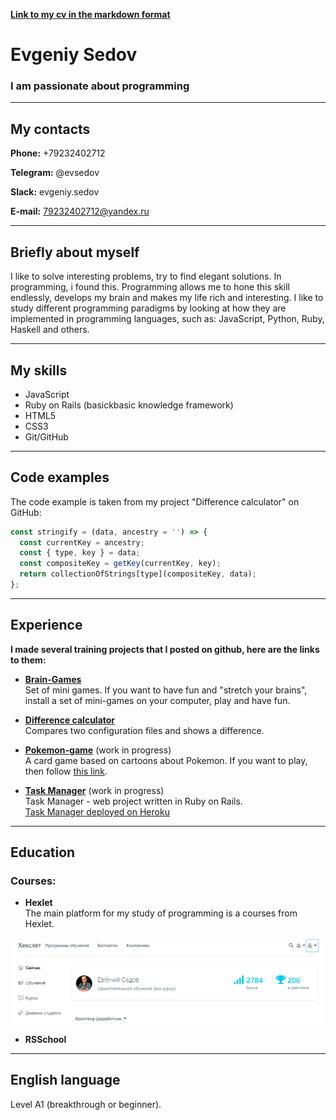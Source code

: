 **[Link to my cv in the markdown format](https://EvSedov.github.io/rsschool-cv/cv)**

# Evgeniy Sedov

### I am passionate about programming

---

## My contacts

**Phone:** +79232402712

**Telegram:** @evsedov

**Slack:** evgeniy.sedov

**E-mail:** 79232402712@yandex.ru

---

## Briefly about myself

I like to solve interesting problems, try to find elegant solutions. In programming, i found this. Programming allows me to hone this skill endlessly, develops my brain and makes my life rich and interesting. I like to study different programming paradigms by looking at how they are implemented in programming languages, such as: JavaScript, Python, Ruby, Haskell and others.

---

## My skills

- JavaScript
- Ruby on Rails (basickbasic knowledge framework)
- HTML5
- CSS3
- Git/GitHub

---

## Code examples

The code example is taken from my project "Difference calculator" on GitHub:

```JavaScript
const stringify = (data, ancestry = '') => {
  const currentKey = ancestry;
  const { type, key } = data;
  const compositeKey = getKey(currentKey, key);
  return collectionOfStrings[type](compositeKey, data);
};
```

---

## Experience

**I made several training projects that I posted on github, here are the links to them:**

- **[Brain-Games](https://github.com/EvSedov/brain-games)**  
  Set of mini games. If you want to have fun and "stretch your brains", install a set of mini-games on your computer, play and have fun.

- **[Difference calculator](https://github.com/EvSedov/frontend-project-lvl2)**  
  Compares two configuration files and shows a difference.

- **[Pokemon-game](https://github.com/EvSedov/pokemon-game)** (work in progress)  
  A card game based on cartoons about Pokemon. If you want to play, then follow [this link](https://evs-pokemon-game.netlify.app/).

- **[Task Manager](https://github.com/EvSedov/TaskManager)** (work in progress)  
  Task Manager - web project written in Ruby on Rails.  
  [Task Manager deployed on Heroku](https://sev-task-manager.herokuapp.com/)

---

## Education

### Courses:

- **Hexlet**  
  The main platform for my study of programming is a courses from Hexlet.

[![My training on Hexlet](./img/Hexlet.png)](https://ru.hexlet.io/u/kokchix)

- **RSSchool**

---

## English language

Level А1 (breakthrough or beginner).
